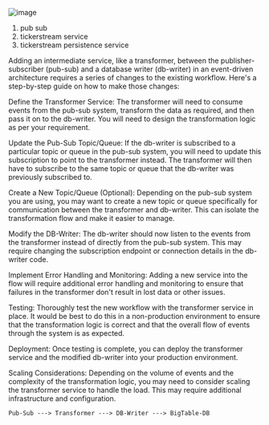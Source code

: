 

![image](https://github.com/ypenn21/timeseries/assets/6451406/8033c59b-664e-4972-b79b-256e2c3e6a11)


1. pub sub 
2. tickerstream service
3. tickerstream persistence service


Adding an intermediate service, like a transformer, between the publisher-subscriber (pub-sub) and a database writer (db-writer) in an event-driven architecture requires a series of changes to the existing workflow. Here's a step-by-step guide on how to make those changes:

Define the Transformer Service: The transformer will need to consume events from the pub-sub system, transform the data as required, and then pass it on to the db-writer. You will need to design the transformation logic as per your requirement.

Update the Pub-Sub Topic/Queue: If the db-writer is subscribed to a particular topic or queue in the pub-sub system, you will need to update this subscription to point to the transformer instead. The transformer will then have to subscribe to the same topic or queue that the db-writer was previously subscribed to.

Create a New Topic/Queue (Optional): Depending on the pub-sub system you are using, you may want to create a new topic or queue specifically for communication between the transformer and db-writer. This can isolate the transformation flow and make it easier to manage.

Modify the DB-Writer: The db-writer should now listen to the events from the transformer instead of directly from the pub-sub system. This may require changing the subscription endpoint or connection details in the db-writer code.

Implement Error Handling and Monitoring: Adding a new service into the flow will require additional error handling and monitoring to ensure that failures in the transformer don't result in lost data or other issues.

Testing: Thoroughly test the new workflow with the transformer service in place. It would be best to do this in a non-production environment to ensure that the transformation logic is correct and that the overall flow of events through the system is as expected.

Deployment: Once testing is complete, you can deploy the transformer service and the modified db-writer into your production environment.

Scaling Considerations: Depending on the volume of events and the complexity of the transformation logic, you may need to consider scaling the transformer service to handle the load. This may require additional infrastructure and configuration.



`Pub-Sub ---> Transformer ---> DB-Writer ---> BigTable-DB`


